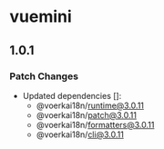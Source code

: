# vuemini

## 1.0.1

### Patch Changes

- Updated dependencies []:
  - @voerkai18n/runtime@3.0.11
  - @voerkai18n/patch@3.0.11
  - @voerkai18n/formatters@3.0.11
  - @voerkai18n/cli@3.0.11
